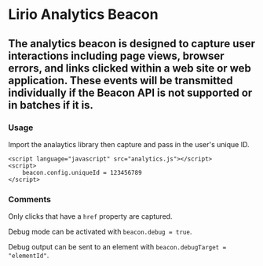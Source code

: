 # Lirio Analytics Beacon

## The analytics beacon is designed to capture user interactions including page views, browser errors, and links clicked within a web site or web application. These events will be transmitted individually if the Beacon API is not supported or in batches if it is.

### Usage

Import the analaytics library then capture and pass in the user's unique ID.

```
<script language="javascript" src="analytics.js"></script>
<script>
    beacon.config.uniqueId = 123456789
</script>
```

### Comments

Only clicks that have a `href` property are captured.

Debug mode can be activated with `beacon.debug = true`.

Debug output can be sent to an element with `beacon.debugTarget = "elementId"`.